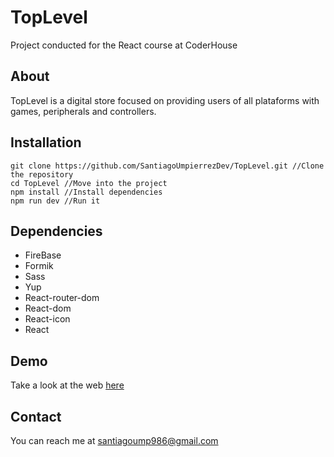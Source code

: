 # TopLevel

Project conducted for the React course at CoderHouse

## About

TopLevel is a digital store focused on providing users of all plataforms with games, peripherals and controllers.

## Installation

```
git clone https://github.com/SantiagoUmpierrezDev/TopLevel.git //Clone the repository
cd TopLevel //Move into the project
npm install //Install dependencies
npm run dev //Run it
```

## Dependencies

- FireBase
- Formik
- Sass
- Yup
- React-router-dom
- React-dom
- React-icon
- React

## Demo
Take a look at the web <a href = "https://top-level.vercel.app/">here</a>

## Contact

You can reach me at santiagoump986@gmail.com
